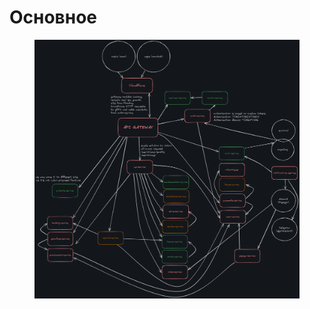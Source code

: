 # Основное

<figure><img src="../../.gitbook/assets/image (2).png" alt=""><figcaption></figcaption></figure>
